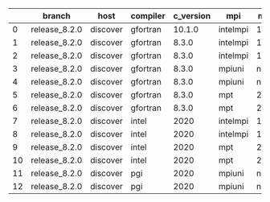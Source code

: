 |    | branch        | host     | compiler   | c_version   | mpi      | m_version   | o_g   | os    | build   |   u_pass |   u_fail |   s_pass |   s_fail |   e_pass |   e_fail |   nuopc_pass |   nuopc_fail | artifacts_hash                                                                                             | modified            |
|----|---------------|----------|------------|-------------|----------|-------------|-------|-------|---------|----------|----------|----------|----------|----------|----------|--------------|--------------|------------------------------------------------------------------------------------------------------------|---------------------|
|  0 | release_8.2.0 | discover | gfortran   | 10.1.0      | intelmpi | 19.1.3.304  | O     | Linux | Pass    |     8911 |       15 |       49 |        0 |       80 |        0 |           50 |            0 | [artifacts](https://github.com/esmf-org/esmf-test-artifacts/tree/20b166eac80aec8f3bd95ff3a3448f6c434800b4) | 03/02/2022_08:31:30 |
|  1 | release_8.2.0 | discover | gfortran   | 8.3.0       | intelmpi | 19.1.3.304  | O     | Linux | Pass    |     8911 |       15 |       49 |        0 |       80 |        0 |           50 |            0 | [artifacts](https://github.com/esmf-org/esmf-test-artifacts/tree/ad02c64c9fb694eda5ca386a08c5376047b84f62) | 03/02/2022_08:31:30 |
|  2 | release_8.2.0 | discover | gfortran   | 8.3.0       | intelmpi | 19.1.3.304  | g     | Linux | Pass    |     8911 |       15 |       49 |        0 |       80 |        0 |           50 |            0 | [artifacts](https://github.com/esmf-org/esmf-test-artifacts/tree/23bde2efd20c4fd8f6cb06c6de6f6f11a698cf40) | 03/02/2022_08:31:30 |
|  3 | release_8.2.0 | discover | gfortran   | 8.3.0       | mpiuni   | none        | O     | Linux | Fail    |     7418 |        0 |        8 |        0 |       43 |        0 |            0 |           50 | [artifacts](https://github.com/esmf-org/esmf-test-artifacts/tree/e38ed011e2d49019bc1534d13eea5d6d15dfb331) | 03/02/2022_08:31:30 |
|  4 | release_8.2.0 | discover | gfortran   | 8.3.0       | mpiuni   | none        | g     | Linux | Fail    |     7418 |        0 |        8 |        0 |       43 |        0 |            0 |           50 | [artifacts](https://github.com/esmf-org/esmf-test-artifacts/tree/7890d31049db3944d45aceea87a8e5317d94baa6) | 03/02/2022_08:31:30 |
|  5 | release_8.2.0 | discover | gfortran   | 8.3.0       | mpt      | 2.17        | O     | Linux | Pass    |     8926 |        0 |       49 |        0 |       80 |        0 |           46 |            4 | [artifacts](https://github.com/esmf-org/esmf-test-artifacts/tree/c4016381df044a5bf344cc2819501ae74ce34bf2) | 03/02/2022_08:31:30 |
|  6 | release_8.2.0 | discover | gfortran   | 8.3.0       | mpt      | 2.17        | g     | Linux | Pass    |     8926 |        0 |       49 |        0 |       80 |        0 |           46 |            4 | [artifacts](https://github.com/esmf-org/esmf-test-artifacts/tree/466d0416e5ffd38f921dc25960085c2d669c1181) | 03/02/2022_08:31:30 |
|  7 | release_8.2.0 | discover | intel      | 2020        | intelmpi | 19.1.3.304  | O     | Linux | Pass    |     8926 |        0 |       49 |        0 |       80 |        0 |           50 |            0 | [artifacts](https://github.com/esmf-org/esmf-test-artifacts/tree/7694216f544e208abeeeb0d0273fc85e67684b0d) | 03/02/2022_08:31:30 |
|  8 | release_8.2.0 | discover | intel      | 2020        | intelmpi | 19.1.3.304  | g     | Linux | Pass    |     8926 |        0 |       49 |        0 |       80 |        0 |           50 |            0 | [artifacts](https://github.com/esmf-org/esmf-test-artifacts/tree/2bfaa2c5f669971eb49833335233f05580d9d205) | 03/02/2022_08:31:30 |
|  9 | release_8.2.0 | discover | intel      | 2020        | mpt      | 2.17        | O     | Linux | Pass    |     8926 |        0 |       49 |        0 |       80 |        0 |           50 |            0 | [artifacts](https://github.com/esmf-org/esmf-test-artifacts/tree/808e46cf6de8097dd595bc1f600b1db1025ea57c) | 03/02/2022_08:31:30 |
| 10 | release_8.2.0 | discover | intel      | 2020        | mpt      | 2.17        | g     | Linux | Pass    |     8926 |        0 |       49 |        0 |       80 |        0 |           50 |            0 | [artifacts](https://github.com/esmf-org/esmf-test-artifacts/tree/4f46fecb25b15923d1f22b09cf3fe4dee1663c17) | 03/02/2022_08:31:30 |
| 11 | release_8.2.0 | discover | pgi        | 2020        | mpiuni   | none        | O     | Linux | Fail    |     6796 |      622 |        6 |        2 |       40 |        3 |            0 |           50 | [artifacts](https://github.com/esmf-org/esmf-test-artifacts/tree/b4f869fd25d26ce283c5d043503a4d97c300cd5b) | 03/02/2022_08:31:30 |
| 12 | release_8.2.0 | discover | pgi        | 2020        | mpiuni   | none        | g     | Linux | Fail    |     6796 |      622 |        4 |        4 |       40 |        3 |            0 |           50 | [artifacts](https://github.com/esmf-org/esmf-test-artifacts/tree/43439be033e72786dd0bd5672b57f26503770053) | 03/02/2022_08:31:30 |